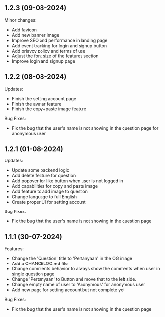 ## 1.2.3 (09-08-2024)
Minor changes:
 - Add favicon
 - Add new banner image
 - Improve SEO and performance in landing page
 - Add event tracking for login and signup button
 - Add priavcy policy and terms of use
 - Adjust the font size of the features section
 - Improve login and signup page

## 1.2.2 (08-08-2024)

Updates:

 - Finish the setting account page
 - Finish the avatar feature
 - Finish the copy+paste image feature

Bug Fixes:
 - Fix the bug that the user's name is not showing in the question page for anonymous user

## 1.2.1 (01-08-2024)

Updates:

  - Update some backend logic
  - Add delete feature for question
  - Add popover for like button when user is not logged in
  - Add capabilities for copy and paste image
  - Add feature to add image to question
  - Change language to full English
  - Create proper UI for setting account

Bug Fixes:

  - Fix the bug that the user's name is not showing in the question page

## 1.1.1 (30-07-2024)

Features:

  - Change the 'Question' title to 'Pertanyaan' in the OG image
  - Add a CHANGELOG.md file
  - Change comments behavior to always show the comments when user in single question page
  - Change 'Pertanyaan' to Button and move that to the left side.
  - Change empty name of user to 'Anonymous' for anonymous user
  - Add new page for setting account but not complete yet

Bug Fixes:

  - Fix the bug that the user's name is not showing in the question page